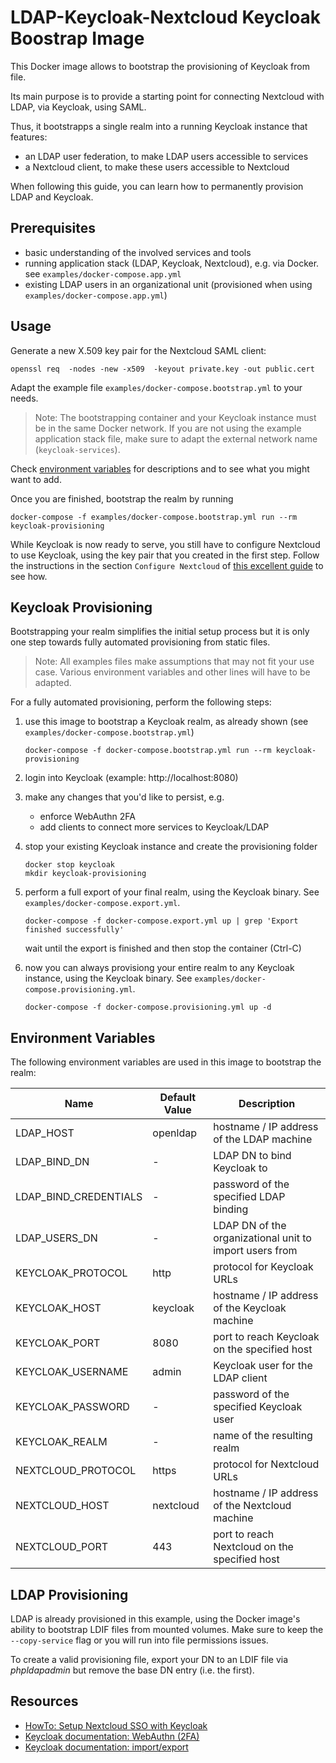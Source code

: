 # LDAP-Keycloak-Nextcloud Keycloak Boostrap Image

This Docker image allows to bootstrap the provisioning of Keycloak from file.

Its main purpose is to provide a starting point for connecting Nextcloud with LDAP, via Keycloak, using SAML.

Thus, it bootstrapps a single realm into a running Keycloak instance that features:

* an LDAP user federation, to make LDAP users accessible to services
* a Nextcloud client, to make these users accessible to Nextcloud

When following this guide, you can learn how to permanently provision LDAP and Keycloak.

## Prerequisites

* basic understanding of the involved services and tools
* running application stack (LDAP, Keycloak, Nextcloud), e.g. via Docker. see `examples/docker-compose.app.yml`
* existing LDAP users in an organizational unit (provisioned when using `examples/docker-compose.app.yml`)

## Usage

Generate a new X.509 key pair for the Nextcloud SAML client:

    openssl req  -nodes -new -x509  -keyout private.key -out public.cert

Adapt the example file `examples/docker-compose.bootstrap.yml` to your needs.

>Note: The bootstrapping container and your Keycloak instance must be in the same Docker network.
If you are not using the example application stack file, make sure to adapt the external network name (`keycloak-services`).

Check [environment variables](#environment-variables) for descriptions and to see what you might want to add.

Once you are finished, bootstrap the realm by running

    docker-compose -f examples/docker-compose.bootstrap.yml run --rm keycloak-provisioning

While Keycloak is now ready to serve, you still have to configure Nextcloud to use Keycloak, using the key pair that you created in the first step.
Follow the instructions in the section `Configure Nextcloud` of [this excellent guide](https://stackoverflow.com/questions/48400812/sso-with-saml-keycloak-and-nextcloud) to see how.

## Keycloak Provisioning

Bootstrapping your realm simplifies the initial setup process but it is only one step towards fully automated provisioning from static files.

>Note: All examples files make assumptions that may not fit your use case.
Various environment variables and other lines will have to be adapted.

For a fully automated provisioning, perform the following steps:

1. use this image to bootstrap a Keycloak realm, as already shown (see `examples/docker-compose.bootstrap.yml`)

       docker-compose -f docker-compose.bootstrap.yml run --rm keycloak-provisioning

2. login into Keycloak (example: http://localhost:8080)
3. make any changes that you'd like to persist, e.g.

   * enforce WebAuthn 2FA
   * add clients to connect more services to Keycloak/LDAP

4. stop your existing Keycloak instance and create the provisioning folder

       docker stop keycloak
       mkdir keycloak-provisioning

5. perform a full export of your final realm, using the Keycloak binary. See `examples/docker-compose.export.yml`.

       docker-compose -f docker-compose.export.yml up | grep 'Export finished successfully'

   wait until the export is finished and then stop the container (Ctrl-C)

6. now you can always provisiong your entire realm to any Keycloak instance, using the Keycloak binary. See `examples/docker-compose.provisioning.yml`.

       docker-compose -f docker-compose.provisioning.yml up -d

## Environment Variables

The following environment variables are used in this image to bootstrap the realm:

Name | Default Value | Description
---- | ------------- | -----------
LDAP_HOST             | openldap  | hostname / IP address of the LDAP machine
LDAP_BIND_DN          | -         | LDAP DN to bind Keycloak to
LDAP_BIND_CREDENTIALS | -         | password of the specified LDAP binding
LDAP_USERS_DN         | -         | LDAP DN of the organizational unit to import users from
KEYCLOAK_PROTOCOL     | http      | protocol for Keycloak URLs
KEYCLOAK_HOST         | keycloak  | hostname / IP address of the Keycloak machine
KEYCLOAK_PORT         | 8080      | port to reach Keycloak on the specified host
KEYCLOAK_USERNAME     | admin     | Keycloak user for the LDAP client
KEYCLOAK_PASSWORD     | -         | password of the specified Keycloak user
KEYCLOAK_REALM        | -         | name of the resulting realm
NEXTCLOUD_PROTOCOL    | https     | protocol for Nextcloud URLs
NEXTCLOUD_HOST        | nextcloud | hostname / IP address of the Nextcloud machine
NEXTCLOUD_PORT        | 443       | port to reach Nextcloud on the specified host

## LDAP Provisioning

LDAP is already provisioned in this example, using the Docker image's ability to bootstrap LDIF files from mounted volumes.
Make sure to keep the `--copy-service` flag or you will run into file permissions issues.

To create a valid provisioning file, export your DN to an LDIF file via *phpldapadmin* but remove the base DN entry (i.e. the first).

## Resources

* [HowTo: Setup Nextcloud SSO with Keycloak](https://stackoverflow.com/questions/48400812/sso-with-saml-keycloak-and-nextcloud)
* [Keycloak documentation: WebAuthn (2FA)](https://www.keycloak.org/docs/latest/server_admin/index.html#_webauthn)
* [Keycloak documentation: import/export](https://www.keycloak.org/docs/latest/server_admin/index.html#_export_import)
